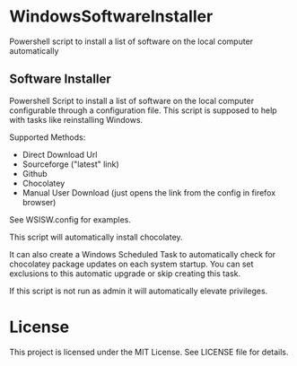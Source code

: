 # WindowsSoftwareInstaller
Powershell script to install a list of software on the local computer automatically

## Software Installer
Powershell Script to install a list of software on the local computer configurable through a configuration file.
This script is supposed to help with tasks like reinstalling Windows.

Supported Methods:
   - Direct Download Url
   - Sourceforge ("latest" link)
   - Github
   - Chocolatey
   - Manual User Download (just opens the link from the config in firefox browser)

See WSISW.config for examples.

This script will automatically install chocolatey.

It can also create a Windows Scheduled Task to automatically check for chocolatey package updates on each system startup. You can set exclusions to this automatic upgrade or skip creating this task.

If this script is not run as admin it will automatically elevate privileges.

# License
This project is licensed under the MIT License. See LICENSE file for details.
